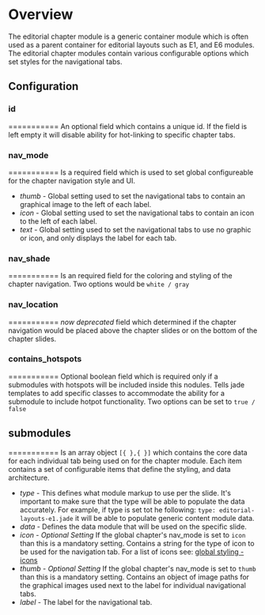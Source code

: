 # Overview
The editorial chapter module is a generic container module which  is often used as a parent container for editorial layouts such as E1, and E6 modules. The editorial chapter modules contain various configurable options which set styles for the navigational tabs. 


## Configuration

### id
===========
An optional field which contains a unique id. If the field is left empty it will disable ability for hot-linking to specific chapter tabs. 


### nav_mode
===========
Is a required field which is used to set global configureable for the chapter navigation style and UI.

* *thumb*          - Global setting used to set the navigational tabs to contain an graphical image to the left of each label.
* *icon*           - Global setting used to set the navigational tabs to contain an icon to the left of each label.
* *text*           - Global setting used to set the navigational tabs to use no graphic or icon, and only displays the label for each tab.


### nav_shade
===========
Is an required field for the coloring and styling of the chapter navigation. Two options would be ```white / gray```


### nav_location
===========
*now deprecated* field which determined if the chapter navigation would be placed above the chapter slides or on the bottom of the chapter slides. 

### contains_hotspots
===========
Optional boolean field which is required only if a submodules with hotspots will be included inside this nodules. Tells jade templates to add specific classes to accommodate the ability for a submodule to include hotpot functionality. Two options can be set to ```true / false```


## submodules
===========
Is an array object ```[{ },{ }]``` which contains the core data for each individual tab being used on for the chapter module. Each item contains a set of configurable items that define the styling, and data architecture.

* *type*          - This defines what module markup to use per the slide. It's important to make sure that the type will be able to populate the data accurately. For example, if type is set tot he following: ```type: editorial-layouts-e1.jade``` it will be able to populate generic content module data.
* *data*          - Defines the data module that will be used on the specific slide. 
* *icon*          - _Optional Setting_ If the global chapter's nav_mode is set to `icon` than this is a mandatory setting. Contains a string for the type of icon to be used for the navigation tab. For a list of icons see: [global styling - icons](http://sandbox.odopod.com/sony-style-guide/doku.php?id=development:globalstyling#icons)
* *thumb*         - _Optional Setting_ If the global chapter's nav_mode is set to `thumb` than this is a mandatory setting. Contains an object of image paths for the graphical images used next to the label for individual navigational tabs.
* *label*         - The label for the navigational tab. 
